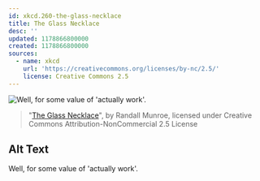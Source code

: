 ```yaml
---
id: xkcd.260-the-glass-necklace
title: The Glass Necklace
desc: ''
updated: 1178866800000
created: 1178866800000
sources:
  - name: xkcd
    url: 'https://creativecommons.org/licenses/by-nc/2.5/'
    license: Creative Commons 2.5
---
```

![Well, for some value of 'actually work'.](https://imgs.xkcd.com/comics/the_glass_necklace.png)
> "[The Glass Necklace](https://xkcd.com/260/)", by Randall Munroe, licensed under Creative Commons Attribution-NonCommercial 2.5 License

## Alt Text
Well, for some value of 'actually work'.

